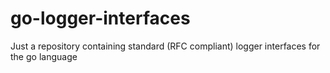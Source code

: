 # go-logger-interfaces
Just a repository containing standard (RFC compliant) logger interfaces for the go language
